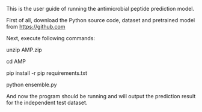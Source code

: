This is the user guide of running the antimicrobial peptide prediction model.

First of all, download the Python source code, dataset and pretrained model from https://github.com

Next, execute following commands:

unzip AMP.zip

cd AMP

pip install -r pip requirements.txt

python ensemble.py

And now the program should be running and will output the prediction result for the independent test dataset.
